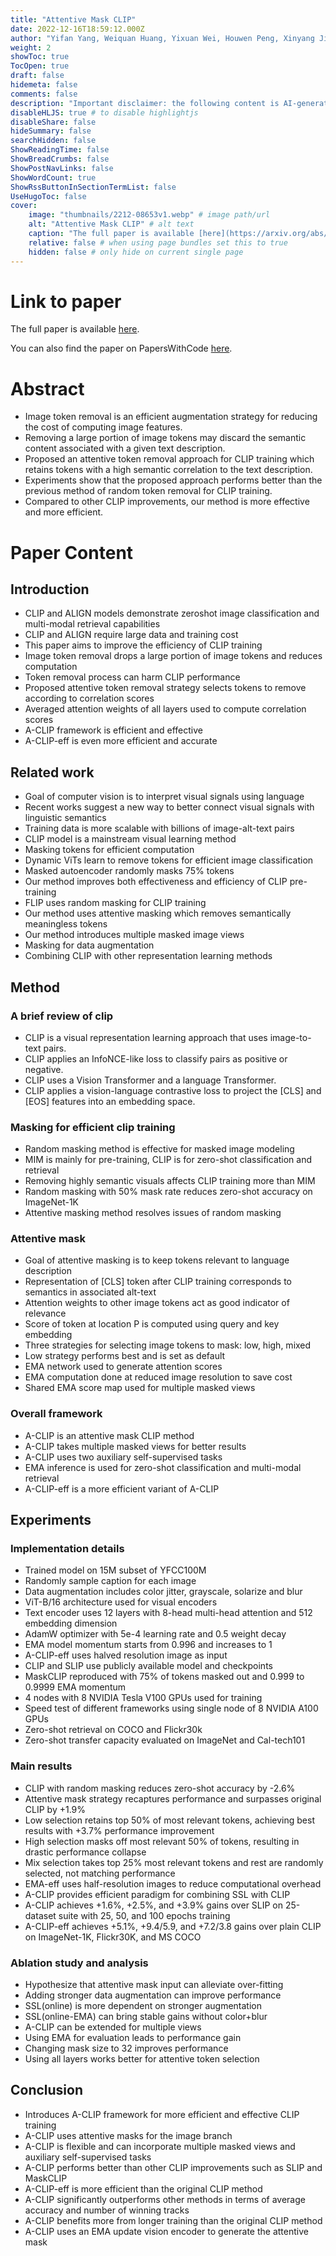 ```yaml
---
title: "Attentive Mask CLIP"
date: 2022-12-16T18:59:12.000Z
author: "Yifan Yang, Weiquan Huang, Yixuan Wei, Houwen Peng, Xinyang Jiang and 6 others"
weight: 2
showToc: true
TocOpen: true
draft: false
hidemeta: false
comments: false
description: "Important disclaimer: the following content is AI-generated, please make sure to fact check the presented information by reading the full paper."
disableHLJS: true # to disable highlightjs
disableShare: false
hideSummary: false
searchHidden: false
ShowReadingTime: false
ShowBreadCrumbs: false
ShowPostNavLinks: false
ShowWordCount: true
ShowRssButtonInSectionTermList: false
UseHugoToc: false
cover:
    image: "thumbnails/2212-08653v1.webp" # image path/url
    alt: "Attentive Mask CLIP" # alt text
    caption: "The full paper is available [here](https://arxiv.org/abs/2212.08653)." # display caption under cover
    relative: false # when using page bundles set this to true
    hidden: false # only hide on current single page
---
```


# Link to paper
The full paper is available [here](https://arxiv.org/abs/2212.08653).

You can also find the paper on PapersWithCode [here](https://paperswithcode.com/paper/attentive-mask-clip).

# Abstract
- Image token removal is an efficient augmentation strategy for reducing the cost of computing image features.
- Removing a large portion of image tokens may discard the semantic content associated with a given text description.
- Proposed an attentive token removal approach for CLIP training which retains tokens with a high semantic correlation to the text description.
- Experiments show that the proposed approach performs better than the previous method of random token removal for CLIP training.
- Compared to other CLIP improvements, our method is more effective and more efficient.

# Paper Content

## Introduction
- CLIP and ALIGN models demonstrate zeroshot image classification and multi-modal retrieval capabilities
- CLIP and ALIGN require large data and training cost
- This paper aims to improve the efficiency of CLIP training
- Image token removal drops a large portion of image tokens and reduces computation
- Token removal process can harm CLIP performance
- Proposed attentive token removal strategy selects tokens to remove according to correlation scores
- Averaged attention weights of all layers used to compute correlation scores
- A-CLIP framework is efficient and effective
- A-CLIP-eff is even more efficient and accurate

## Related work
- Goal of computer vision is to interpret visual signals using language
- Recent works suggest a new way to better connect visual signals with linguistic semantics
- Training data is more scalable with billions of image-alt-text pairs
- CLIP model is a mainstream visual learning method
- Masking tokens for efficient computation
- Dynamic ViTs learn to remove tokens for efficient image classification
- Masked autoencoder randomly masks 75% tokens
- Our method improves both effectiveness and efficiency of CLIP pre-training
- FLIP uses random masking for CLIP training
- Our method uses attentive masking which removes semantically meaningless tokens
- Our method introduces multiple masked image views
- Masking for data augmentation
- Combining CLIP with other representation learning methods

## Method

### A brief review of clip
- CLIP is a visual representation learning approach that uses image-to-text pairs.
- CLIP applies an InfoNCE-like loss to classify pairs as positive or negative.
- CLIP uses a Vision Transformer and a language Transformer.
- CLIP applies a vision-language contrastive loss to project the [CLS] and [EOS] features into an embedding space.

### Masking for efficient clip training
- Random masking method is effective for masked image modeling
- MIM is mainly for pre-training, CLIP is for zero-shot classification and retrieval
- Removing highly semantic visuals affects CLIP training more than MIM
- Random masking with 50% mask rate reduces zero-shot accuracy on ImageNet-1K
- Attentive masking method resolves issues of random masking

### Attentive mask
- Goal of attentive masking is to keep tokens relevant to language description
- Representation of [CLS] token after CLIP training corresponds to semantics in associated alt-text
- Attention weights to other image tokens act as good indicator of relevance
- Score of token at location P is computed using query and key embedding
- Three strategies for selecting image tokens to mask: low, high, mixed
- Low strategy performs best and is set as default
- EMA network used to generate attention scores
- EMA computation done at reduced image resolution to save cost
- Shared EMA score map used for multiple masked views

### Overall framework
- A-CLIP is an attentive mask CLIP method
- A-CLIP takes multiple masked views for better results
- A-CLIP uses two auxiliary self-supervised tasks
- EMA inference is used for zero-shot classification and multi-modal retrieval
- A-CLIP-eff is a more efficient variant of A-CLIP

## Experiments

### Implementation details
- Trained model on 15M subset of YFCC100M
- Randomly sample caption for each image
- Data augmentation includes color jitter, grayscale, solarize and blur
- ViT-B/16 architecture used for visual encoders
- Text encoder uses 12 layers with 8-head multi-head attention and 512 embedding dimension
- AdamW optimizer with 5e-4 learning rate and 0.5 weight decay
- EMA model momentum starts from 0.996 and increases to 1
- A-CLIP-eff uses halved resolution image as input
- CLIP and SLIP use publicly available model and checkpoints
- MaskCLIP reproduced with 75% of tokens masked out and 0.999 to 0.9999 EMA momentum
- 4 nodes with 8 NVIDIA Tesla V100 GPUs used for training
- Speed test of different frameworks using single node of 8 NVIDIA A100 GPUs
- Zero-shot retrieval on COCO and Flickr30k
- Zero-shot transfer capacity evaluated on ImageNet and Cal-tech101

### Main results
- CLIP with random masking reduces zero-shot accuracy by -2.6%
- Attentive mask strategy recaptures performance and surpasses original CLIP by +1.9%
- Low selection retains top 50% of most relevant tokens, achieving best results with +3.7% performance improvement
- High selection masks off most relevant 50% of tokens, resulting in drastic performance collapse
- Mix selection takes top 25% most relevant tokens and rest are randomly selected, not matching performance
- EMA-eff uses half-resolution images to reduce computational overhead
- A-CLIP provides efficient paradigm for combining SSL with CLIP
- A-CLIP achieves +1.6%, +2.5%, and +3.9% gains over SLIP on 25-dataset suite with 25, 50, and 100 epochs training
- A-CLIP-eff achieves +5.1%, +9.4/5.9, and +7.2/3.8 gains over plain CLIP on ImageNet-1K, Flickr30K, and MS COCO

### Ablation study and analysis
- Hypothesize that attentive mask input can alleviate over-fitting
- Adding stronger data augmentation can improve performance
- SSL(online) is more dependent on stronger augmentation
- SSL(online-EMA) can bring stable gains without color+blur
- A-CLIP can be extended for multiple views
- Using EMA for evaluation leads to performance gain
- Changing mask size to 32 improves performance
- Using all layers works better for attentive token selection

## Conclusion
- Introduces A-CLIP framework for more efficient and effective CLIP training
- A-CLIP uses attentive masks for the image branch
- A-CLIP is flexible and can incorporate multiple masked views and auxiliary self-supervised tasks
- A-CLIP performs better than other CLIP improvements such as SLIP and MaskCLIP
- A-CLIP-eff is more efficient than the original CLIP method
- A-CLIP significantly outperforms other methods in terms of average accuracy and number of winning tracks
- A-CLIP benefits more from longer training than the original CLIP method
- A-CLIP uses an EMA update vision encoder to generate the attentive mask
